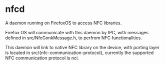 # nfcd

A daemon running on FirefoxOS to access NFC libraries.

Firefox OS will communicate with this daemon by IPC, with messages defined in 
src/NfcGonkMessage.h, to perfrom NFC functionalities.

This daemon will link to native NFC library on the device, with porting layer
is located in src/{nfc-communication-protocol}, currently the supported NFC communication
protocol is nci.
